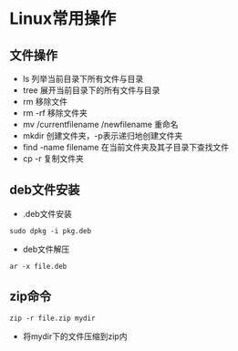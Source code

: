 # Linux常用操作

## 文件操作
- ls 列举当前目录下所有文件与目录
- tree 展开当前目录下的所有文件与目录
- rm 移除文件
- rm -rf 移除文件夹
- mv /currentfilename /newfilename 重命名
- mkdir 创建文件夹，-p表示递归地创建文件夹
- find -name filename 在当前文件夹及其子目录下查找文件
- cp -r 复制文件夹

## deb文件安装
- .deb文件安装
```
sudo dpkg -i pkg.deb
```

- deb文件解压
```
ar -x file.deb
```
## zip命令
```
zip -r file.zip mydir
```
- 将mydir下的文件压缩到zip内

